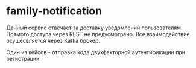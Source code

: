 # family-notification

Данный сервис отвечает за доставку уведомлений пользователям.
Прямого доступа через REST не предусмотрено. Все взаимодействие осущесвляется через Kafka брокер.

Один из кейсов - отправка кода двухфакторной аутентификации при регистрации.
